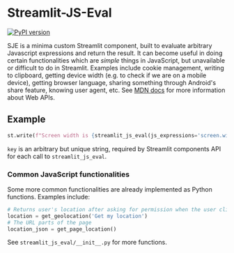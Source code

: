 # Streamlit-JS-Eval

[![PyPI version](https://badge.fury.io/py/streamlit_js_eval.svg)](https://badge.fury.io/py/streamlit_js_eval)

SJE is a minima custom Streamlit component, built to evaluate arbitrary Javascript expressions and return the result. It can become useful in doing certain functionalities which are _simple_ things in JavaScript, but unavailable or difficult to do in Streamlit. Examples include cookie management, writing to clipboard, getting device width (e.g. to check if we are on a mobile device), getting browser language, sharing something through Android's share feature, knowing user agent, etc. See [MDN docs](https://developer.mozilla.org/en-US/docs/Web/API) for more information about Web APIs. 

## Example

```python
st.write(f"Screen width is {streamlit_js_eval(js_expressions='screen.width', want_output = True, key = 'SCR')}")
```
`key` is an arbitrary but unique string, required by Streamlit components API for each call to `streamlit_js_eval`.

### Common JavaScript functionalities

Some more common functionalities are already implemented as Python functions. Examples include:

```python
# Returns user's location after asking for permission when the user clicks the generated link with the given tex
location = get_geolocation('Get my location')
# The URL parts of the page
location_json = get_page_location()
```

See `streamlit_js_eval/__init__.py` for more functions.
